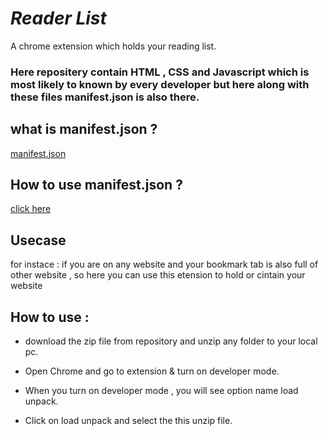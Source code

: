 # _Reader List_

A chrome extension which holds your reading list.

### Here repositery contain HTML , CSS and Javascript which is most likely to known by every developer but here along with these files manifest.json is also there.

## what is manifest.json ?

[manifest.json](https://developer.mozilla.org/en-US/docs/Mozilla/Add-ons/WebExtensions/manifest.json)

## How to use manifest.json ?
[click here](https://developer.chrome.com/docs/extensions/mv3/manifest/)

## Usecase

for instace : if you are on any website and your bookmark tab is also full of other website , so here you can use this etension to hold or cintain your website

## How to use :

- download the zip file from repository and unzip any folder to your local pc.

- Open Chrome and go to extension & turn on developer mode.
- When you turn on developer mode , you will see option name load unpack.
- Click on load unpack and select the this unzip file.   
